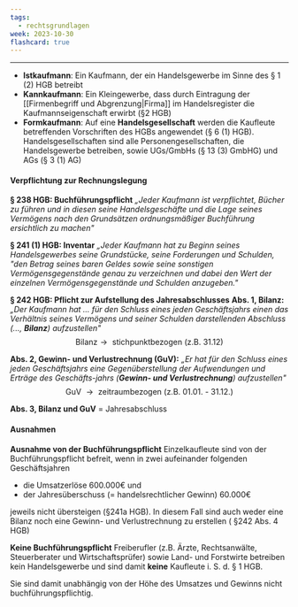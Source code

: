 ```yaml
---
tags:
  - rechtsgrundlagen
week: 2023-10-30
flashcard: true
---
```

***

- **Istkaufmann**: Ein Kaufmann, der ein Handelsgewerbe im Sinne des § 1 (2) HGB betreibt
- **Kannkaufmann**: Ein Kleingewerbe, dass durch Eintragung der [[Firmenbegriff und Abgrenzung|Firma]] im Handelsregister die Kaufmannseigenschaft erwirbt (§2 HGB)
- **Formkaufmann**: Auf eine **Handelsgesellschaft** werden die Kaufleute betreffenden Vorschriften des HGBs angewendet (§ 6 (1) HGB). Handelsgesellschaften sind alle Personengesellschaften, die Handelsgewerbe betreiben, sowie UGs/GmbHs (§ 13 (3) GmbHG) und AGs (§ 3 (1) AG)

#### Verpflichtung zur Rechnungslegung

**§ 238 HGB: Buchführungspflicht**
*„Jeder Kaufmann ist verpflichtet, Bücher zu führen und in diesen seine Handelsgeschäfte und die Lage seines Vermögens nach den Grundsätzen ordnungsmäßiger Buchführung ersichtlich zu machen"*

**§ 241 (1) HGB: Inventar**
*„Jeder Kaufmann hat zu Beginn seines Handelsgewerbes seine Grundstücke, seine Forderungen und Schulden, "den Betrag seines baren Geldes sowie seine sonstigen Vermögensgegenstände genau zu verzeichnen und dabei den Wert der einzelnen Vermögensgegenstände und Schulden anzugeben."*

**§ 242 HGB: Pflicht zur Aufstellung des Jahresabschlusses**
**Abs. 1, Bilanz:** *„Der Kaufmann hat ... für den Schluss eines jeden Geschäftsjahrs einen das Verhältnis seines Vermögens und seiner Schulden darstellenden Abschluss (..., **Bilanz**) aufzustellen"*
$$
\text{Bilanz} \rightarrow \text { stichpunktbezogen } \text { (z.B. 31.12) }
$$

**Abs. 2, Gewinn- und Verlustrechnung (GuV):** *„Er hat für den Schluss eines jeden Geschäftsjahrs eine Gegenüberstellung der Aufwendungen und Erträge des Geschäfts-jahrs (**Gewinn- und Verlustrechnung**) aufzustellen"*
$$
\text { GuV } \rightarrow \text { zeitraumbezogen (z.B. 01.01. - 31.12.) }
$$

**Abs. 3, Bilanz und GuV** = Jahresabschluss

#### Ausnahmen

**Ausnahme von der Buchführungspflicht**
Einzelkaufleute sind von der Buchführungspflicht befreit, wenn in zwei aufeinander folgenden Geschäftsjahren

- die Umsatzerlöse $600.000 €$ und
- der Jahresüberschuss (= handelsrechtlicher Gewinn) $60.000 €$

jeweils nicht übersteigen (§241a HGB).
In diesem Fall sind auch weder eine Bilanz noch eine Gewinn- und Verlustrechnung zu erstellen ( $§ 242$ Abs. 4 HGB)

**Keine Buchführungspflicht**
Freiberufler (z.B. Ärzte, Rechtsanwälte, Steuerberater und Wirtschaftsprüfer) sowie Land- und Forstwirte betreiben kein Handelsgewerbe und sind damit **keine** Kaufleute i. S. d. § 1 HGB.

Sie sind damit unabhängig von der Höhe des Umsatzes und Gewinns nicht buchführungspflichtig.